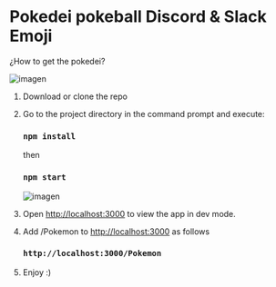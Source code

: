 # Pokedei  pokeball Discord & Slack Emoji 

¿How to get the pokedei?


![imagen](https://user-images.githubusercontent.com/44687875/211865057-a65b19ab-07af-4212-a1ec-9b929a9957a5.png)

1. Download or clone the repo

3. Go to the project directory in the command prompt and execute:

   ### `npm install`

   then

   ### `npm start`
   
   ![imagen](https://user-images.githubusercontent.com/44687875/211866949-ee99dbf3-a9e6-4f62-982c-fffe721b541c.png)


3. Open [http://localhost:3000](http://localhost:3000) to view the app in dev mode.

4. Add /Pokemon to [http://localhost:3000](http://localhost:3000) as follows 

   ### `http://localhost:3000/Pokemon`

5. Enjoy :)




